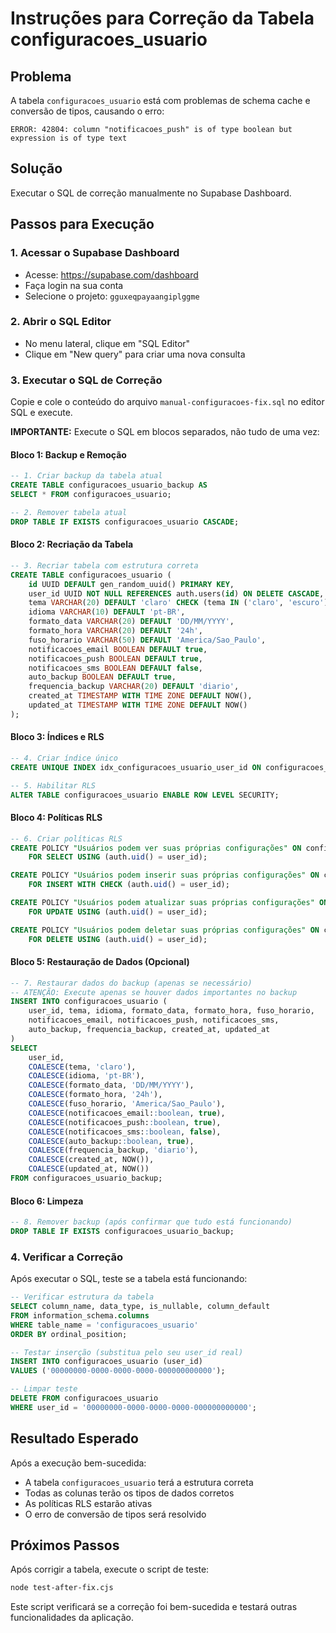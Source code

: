 # Instruções para Correção da Tabela configuracoes_usuario

## Problema
A tabela `configuracoes_usuario` está com problemas de schema cache e conversão de tipos, causando o erro:
```
ERROR: 42804: column "notificacoes_push" is of type boolean but expression is of type text
```

## Solução
Executar o SQL de correção manualmente no Supabase Dashboard.

## Passos para Execução

### 1. Acessar o Supabase Dashboard
- Acesse: https://supabase.com/dashboard
- Faça login na sua conta
- Selecione o projeto: `gguxeqpayaangiplggme`

### 2. Abrir o SQL Editor
- No menu lateral, clique em "SQL Editor"
- Clique em "New query" para criar uma nova consulta

### 3. Executar o SQL de Correção
Copie e cole o conteúdo do arquivo `manual-configuracoes-fix.sql` no editor SQL e execute.

**IMPORTANTE:** Execute o SQL em blocos separados, não tudo de uma vez:

#### Bloco 1: Backup e Remoção
```sql
-- 1. Criar backup da tabela atual
CREATE TABLE configuracoes_usuario_backup AS 
SELECT * FROM configuracoes_usuario;

-- 2. Remover tabela atual
DROP TABLE IF EXISTS configuracoes_usuario CASCADE;
```

#### Bloco 2: Recriação da Tabela
```sql
-- 3. Recriar tabela com estrutura correta
CREATE TABLE configuracoes_usuario (
    id UUID DEFAULT gen_random_uuid() PRIMARY KEY,
    user_id UUID NOT NULL REFERENCES auth.users(id) ON DELETE CASCADE,
    tema VARCHAR(20) DEFAULT 'claro' CHECK (tema IN ('claro', 'escuro')),
    idioma VARCHAR(10) DEFAULT 'pt-BR',
    formato_data VARCHAR(20) DEFAULT 'DD/MM/YYYY',
    formato_hora VARCHAR(20) DEFAULT '24h',
    fuso_horario VARCHAR(50) DEFAULT 'America/Sao_Paulo',
    notificacoes_email BOOLEAN DEFAULT true,
    notificacoes_push BOOLEAN DEFAULT true,
    notificacoes_sms BOOLEAN DEFAULT false,
    auto_backup BOOLEAN DEFAULT true,
    frequencia_backup VARCHAR(20) DEFAULT 'diario',
    created_at TIMESTAMP WITH TIME ZONE DEFAULT NOW(),
    updated_at TIMESTAMP WITH TIME ZONE DEFAULT NOW()
);
```

#### Bloco 3: Índices e RLS
```sql
-- 4. Criar índice único
CREATE UNIQUE INDEX idx_configuracoes_usuario_user_id ON configuracoes_usuario(user_id);

-- 5. Habilitar RLS
ALTER TABLE configuracoes_usuario ENABLE ROW LEVEL SECURITY;
```

#### Bloco 4: Políticas RLS
```sql
-- 6. Criar políticas RLS
CREATE POLICY "Usuários podem ver suas próprias configurações" ON configuracoes_usuario
    FOR SELECT USING (auth.uid() = user_id);

CREATE POLICY "Usuários podem inserir suas próprias configurações" ON configuracoes_usuario
    FOR INSERT WITH CHECK (auth.uid() = user_id);

CREATE POLICY "Usuários podem atualizar suas próprias configurações" ON configuracoes_usuario
    FOR UPDATE USING (auth.uid() = user_id);

CREATE POLICY "Usuários podem deletar suas próprias configurações" ON configuracoes_usuario
    FOR DELETE USING (auth.uid() = user_id);
```

#### Bloco 5: Restauração de Dados (Opcional)
```sql
-- 7. Restaurar dados do backup (apenas se necessário)
-- ATENÇÃO: Execute apenas se houver dados importantes no backup
INSERT INTO configuracoes_usuario (
    user_id, tema, idioma, formato_data, formato_hora, fuso_horario,
    notificacoes_email, notificacoes_push, notificacoes_sms,
    auto_backup, frequencia_backup, created_at, updated_at
)
SELECT 
    user_id,
    COALESCE(tema, 'claro'),
    COALESCE(idioma, 'pt-BR'),
    COALESCE(formato_data, 'DD/MM/YYYY'),
    COALESCE(formato_hora, '24h'),
    COALESCE(fuso_horario, 'America/Sao_Paulo'),
    COALESCE(notificacoes_email::boolean, true),
    COALESCE(notificacoes_push::boolean, true),
    COALESCE(notificacoes_sms::boolean, false),
    COALESCE(auto_backup::boolean, true),
    COALESCE(frequencia_backup, 'diario'),
    COALESCE(created_at, NOW()),
    COALESCE(updated_at, NOW())
FROM configuracoes_usuario_backup;
```

#### Bloco 6: Limpeza
```sql
-- 8. Remover backup (após confirmar que tudo está funcionando)
DROP TABLE IF EXISTS configuracoes_usuario_backup;
```

### 4. Verificar a Correção
Após executar o SQL, teste se a tabela está funcionando:

```sql
-- Verificar estrutura da tabela
SELECT column_name, data_type, is_nullable, column_default 
FROM information_schema.columns 
WHERE table_name = 'configuracoes_usuario' 
ORDER BY ordinal_position;

-- Testar inserção (substitua pelo seu user_id real)
INSERT INTO configuracoes_usuario (user_id) 
VALUES ('00000000-0000-0000-0000-000000000000');

-- Limpar teste
DELETE FROM configuracoes_usuario 
WHERE user_id = '00000000-0000-0000-0000-000000000000';
```

## Resultado Esperado
Após a execução bem-sucedida:
- A tabela `configuracoes_usuario` terá a estrutura correta
- Todas as colunas terão os tipos de dados corretos
- As políticas RLS estarão ativas
- O erro de conversão de tipos será resolvido

## Próximos Passos
Após corrigir a tabela, execute o script de teste:
```bash
node test-after-fix.cjs
```

Este script verificará se a correção foi bem-sucedida e testará outras funcionalidades da aplicação.